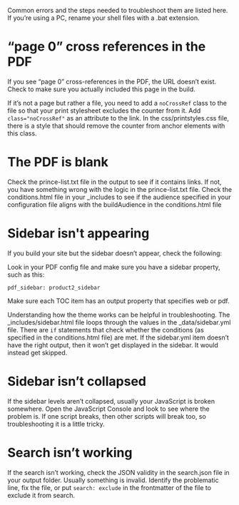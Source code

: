Common errors and the steps needed to troubleshoot them are listed here. If you’re using a PC, rename your shell files with a .bat extension.

# “page 0” cross references in the PDF

If you see “page 0” cross-references in the PDF, the URL doesn’t exist. Check to make sure you actually included this page in the build.

If it’s not a page but rather a file, you need to add a `noCrossRef` class to the file so that your print stylesheet excludes the counter from it. Add `class="noCrossRef"` as an attribute to the link. In the css/printstyles.css file, there is a style that should remove the counter from anchor elements with this class.

# The PDF is blank

Check the prince-list.txt file in the output to see if it contains links. If not, you have something wrong with the logic in the prince-list.txt file. Check the conditions.html file in your _includes to see if the audience specified in your configuration file aligns with the buildAudience in the conditions.html file

# Sidebar isn't appearing

If you build your site but the sidebar doesn’t appear, check the following:

Look in your PDF config file and make sure you have a sidebar property, such as this:

```terminal
pdf_sidebar: product2_sidebar
```

Make sure each TOC item has an output property that specifies web or pdf.

Understanding how the theme works can be helpful in troubleshooting. The _includes/sidebar.html file loops through the values in the _data/sidebar.yml file. There are `if` statements that check whether the conditions (as specified in the conditions.html file) are met. If the sidebar.yml item doesn’t have the right output, then it won’t get displayed in the sidebar. It would instead get skipped.

# Sidebar isn’t collapsed

If the sidebar levels aren’t collapsed, usually your JavaScript is broken somewhere. Open the JavaScript Console and look to see where the problem is. If one script breaks, then other scripts will break too, so troubleshooting it is a little tricky.

# Search isn’t working

If the search isn’t working, check the JSON validity in the search.json file in your output folder. Usually something is invalid. Identify the problematic line, fix the file, or put `search: exclude` in the frontmatter of the file to exclude it from search.